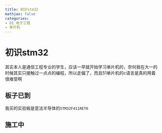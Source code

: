 ```yaml
---
title: 初识stm32
mathjax: false
categories:
- EE_电子工程
- 单片机
---
```



# 初识stm32
其实本人是通信工程专业的学生，应该一早就开始学习单片机的，奈何我在大一的时候其实只接触过一点点的编程，所以走偏了，而且51单片机的c语言是真的用着很难受啊


<!--more-->
## 板子已到
我买的实验板是意法半导体的`STM32F411RET6`

## 施工中